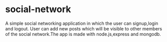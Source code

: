 # social-network
A simple social networking application in which the user can signup,login and logout. User can add new posts which will be visible to other members of the social network.The app is made with node.js,express and mongodb.
